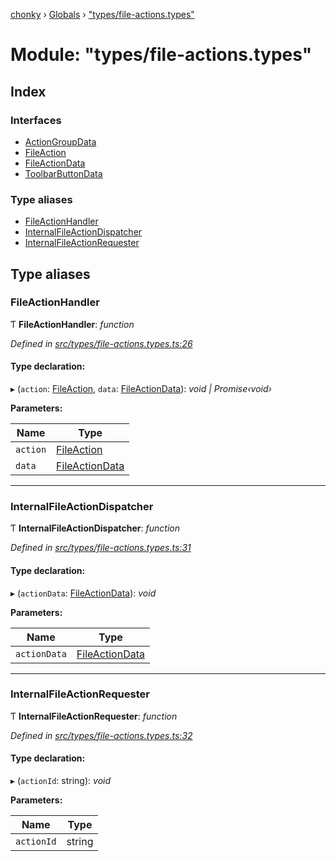 [chonky](../README.md) › [Globals](../globals.md) › ["types/file-actions.types"](_types_file_actions_types_.md)

# Module: "types/file-actions.types"

## Index

### Interfaces

* [ActionGroupData](../interfaces/_types_file_actions_types_.actiongroupdata.md)
* [FileAction](../interfaces/_types_file_actions_types_.fileaction.md)
* [FileActionData](../interfaces/_types_file_actions_types_.fileactiondata.md)
* [ToolbarButtonData](../interfaces/_types_file_actions_types_.toolbarbuttondata.md)

### Type aliases

* [FileActionHandler](_types_file_actions_types_.md#fileactionhandler)
* [InternalFileActionDispatcher](_types_file_actions_types_.md#internalfileactiondispatcher)
* [InternalFileActionRequester](_types_file_actions_types_.md#internalfileactionrequester)

## Type aliases

###  FileActionHandler

Ƭ **FileActionHandler**: *function*

*Defined in [src/types/file-actions.types.ts:26](https://github.com/TimboKZ/Chonky/blob/cb533b8/src/types/file-actions.types.ts#L26)*

#### Type declaration:

▸ (`action`: [FileAction](../interfaces/_types_file_actions_types_.fileaction.md), `data`: [FileActionData](../interfaces/_types_file_actions_types_.fileactiondata.md)): *void | Promise‹void›*

**Parameters:**

Name | Type |
------ | ------ |
`action` | [FileAction](../interfaces/_types_file_actions_types_.fileaction.md) |
`data` | [FileActionData](../interfaces/_types_file_actions_types_.fileactiondata.md) |

___

###  InternalFileActionDispatcher

Ƭ **InternalFileActionDispatcher**: *function*

*Defined in [src/types/file-actions.types.ts:31](https://github.com/TimboKZ/Chonky/blob/cb533b8/src/types/file-actions.types.ts#L31)*

#### Type declaration:

▸ (`actionData`: [FileActionData](../interfaces/_types_file_actions_types_.fileactiondata.md)): *void*

**Parameters:**

Name | Type |
------ | ------ |
`actionData` | [FileActionData](../interfaces/_types_file_actions_types_.fileactiondata.md) |

___

###  InternalFileActionRequester

Ƭ **InternalFileActionRequester**: *function*

*Defined in [src/types/file-actions.types.ts:32](https://github.com/TimboKZ/Chonky/blob/cb533b8/src/types/file-actions.types.ts#L32)*

#### Type declaration:

▸ (`actionId`: string): *void*

**Parameters:**

Name | Type |
------ | ------ |
`actionId` | string |
